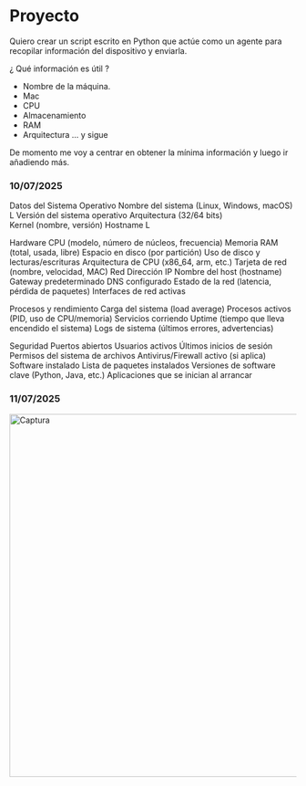 # Proyecto

Quiero crear un script escrito en Python que actúe como un agente para recopilar información del dispositivo y enviarla. 

¿ Qué información es útil ?

- Nombre de la máquina.
- Mac
- CPU
- Almacenamiento
- RAM
- Arquitectura
... y sigue

De momento me voy a centrar en obtener la mínima información y luego ir añadiendo más.

### 10/07/2025



Datos del Sistema Operativo
    Nombre del sistema (Linux, Windows, macOS) L
    Versión del sistema operativo
    Arquitectura (32/64 bits)            
    Kernel (nombre, versión)
    Hostname                                   L

Hardware
    CPU (modelo, número de núcleos, frecuencia)
    Memoria RAM (total, usada, libre)
    Espacio en disco (por partición)
    Uso de disco y lecturas/escrituras
    Arquitectura de CPU (x86_64, arm, etc.)
    Tarjeta de red (nombre, velocidad, MAC)
Red
    Dirección IP
    Nombre del host (hostname)
    Gateway predeterminado
    DNS configurado
    Estado de la red (latencia, pérdida de paquetes)
    Interfaces de red activas

Procesos y rendimiento
    Carga del sistema (load average)
    Procesos activos (PID, uso de CPU/memoria)
    Servicios corriendo
    Uptime (tiempo que lleva encendido el sistema)
    Logs de sistema (últimos errores, advertencias)

Seguridad
    Puertos abiertos
    Usuarios activos
    Últimos inicios de sesión
    Permisos del sistema de archivos
    Antivirus/Firewall activo (si aplica)
Software instalado
    Lista de paquetes instalados
    Versiones de software clave (Python, Java, etc.)
    Aplicaciones que se inician al arrancar



### 11/07/2025

<img width="846" height="636" alt="Captura" src="https://github.com/user-attachments/assets/6b5b7eca-515b-4b24-b45b-26eeafb2521f" />
